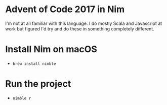 # Advent of Code 2017 in Nim
I'm not at all familiar with this language. I do mostly Scala and Javascript at work but figured I'd try and do these in something completely different.

# Install Nim on macOS
- `brew install nimble`

# Run the project
- `nimble r`
